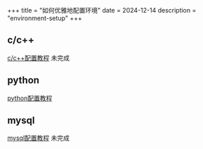 +++
title = "如何优雅地配置环境"
date = 2024-12-14
description = "environment-setup"
+++

## c/c++
[c/c++配置教程](/environment-setup/c-cpp) 未完成

## python
[python配置教程](/environment-setup/python)

## mysql
[mysql配置教程](/environment-setup/mysql) 未完成